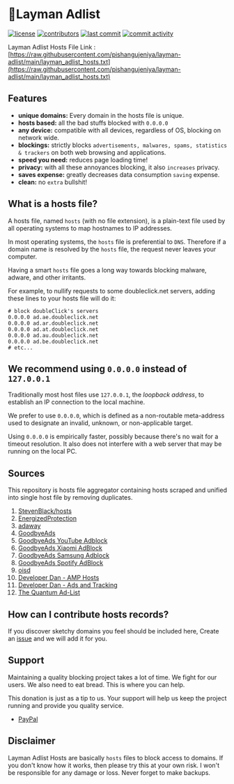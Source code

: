 <h1>🚫Layman Adlist</h1>

[![license](https://img.shields.io/github/license/pishangujeniya/layman-adlist.svg)](https://github.com/pishangujeniya/layman-adlist/blob/main/LICENSE)
[![contributors](https://img.shields.io/github/contributors/pishangujeniya/layman-adlist.svg)](https://github.com/pishangujeniya/layman-adlist/graphs/contributors)
[![last commit](https://img.shields.io/github/last-commit/pishangujeniya/layman-adlist.svg)](https://github.com/pishangujeniya/layman-adlist/commits/main)
[![commit activity](https://img.shields.io/github/commit-activity/y/pishangujeniya/layman-adlist.svg)](https://github.com/pishangujeniya/layman-adlist/commits/main)

Layman Adlist Hosts File Link : [https://raw.githubusercontent.com/pishangujeniya/layman-adlist/main/layman_adlist_hosts.txt](https://raw.githubusercontent.com/pishangujeniya/layman-adlist/main/layman_adlist_hosts.txt)

##  Features

- **unique domains:** Every domain in the hosts file is unique.
- **hosts based:** all the bad stuffs blocked with `0.0.0.0`
- **any device:** compatible with all devices, regardless of OS, blocking on network wide.
- **blockings:** strictly blocks `advertisements, malwares, spams, statistics & trackers` on both web browsing and applications.
- **speed you need:** reduces page loading time!
- **privacy:** with all these annoyances blocking, it also `increases` privacy.
- **saves expense:** greatly decreases data consumption `saving` expense.
- **clean:** no `extra` bullshit!

## What is a hosts file?

A hosts file, named `hosts` (with no file extension), is a plain-text file used
by all operating systems to map hostnames to IP addresses.

In most operating systems, the `hosts` file is preferential to `DNS`. Therefore
if a domain name is resolved by the `hosts` file, the request never leaves your
computer.

Having a smart `hosts` file goes a long way towards blocking malware, adware,
and other irritants.

For example, to nullify requests to some doubleclick.net servers, adding these
lines to your hosts file will do it:

```text
# block doubleClick's servers
0.0.0.0 ad.ae.doubleclick.net
0.0.0.0 ad.ar.doubleclick.net
0.0.0.0 ad.at.doubleclick.net
0.0.0.0 ad.au.doubleclick.net
0.0.0.0 ad.be.doubleclick.net
# etc...
```

## We recommend using `0.0.0.0` instead of `127.0.0.1`

Traditionally most host files use `127.0.0.1`, the _loopback address_, to
establish an IP connection to the local machine.

We prefer to use `0.0.0.0`, which is defined as a non-routable meta-address used
to designate an invalid, unknown, or non-applicable target.

Using `0.0.0.0` is empirically faster, possibly because there's no wait for a
timeout resolution. It also does not interfere with a web server that may be
running on the local PC.

## Sources
This repository is hosts file aggregator containing hosts scraped and unified into single host file by removing duplicates.
 1. [StevenBlack/hosts](https://github.com/StevenBlack/hosts)
 2. [EnergizedProtection](https://github.com/EnergizedProtection/block/tree/master/ultimate)
 3. [adaway](https://adaway.org/)
 4. [GoodbyeAds](https://github.com/jerryn70/GoodbyeAds)
 5. [GoodbyeAds YouTube Adblock](https://github.com/jerryn70/GoodbyeAds/tree/master/Extension)
 6. [GoodbyeAds Xiaomi AdBlock](https://github.com/jerryn70/GoodbyeAds/tree/master/Extension)
 7. [GoodbyeAds Samsung Adblock](https://github.com/jerryn70/GoodbyeAds/tree/master/Extension)
 8. [GoodbyeAds Spotify AdBlock](https://github.com/jerryn70/GoodbyeAds/tree/master/Extension)
 9. [oisd](https://oisd.nl/)
 10. [Developer Dan - AMP Hosts](https://www.github.developerdan.com/hosts/) 
 11. [Developer Dan - Ads and Tracking](https://www.github.developerdan.com/hosts/lists/ads-and-tracking-extended.txt)
 12. [The Quantum Ad-List](https://gitlab.com/The_Quantum_Alpha/the-quantum-ad-list)

## How can I contribute hosts records?

If you discover sketchy domains you feel should be included here, Create an [issue](https://github.com/pishangujeniya/layman-adlist/issues) and we will add it for you.

## Support

Maintaining a quality blocking project takes a lot of time. We fight for our users. We also need to eat bread. This is where you can help.

This donation is just as a tip to us. Your support will help us keep the project running and provide you quality service.
- [PayPal](https://paypal.me/Pishang)
	

##  Disclaimer

Layman Adlist Hosts are basically `hosts` files to block access to domains. If you don't know how it works, then please try this at your own risk. I won't be responsible for any damage or loss. Never forget to make backups.
